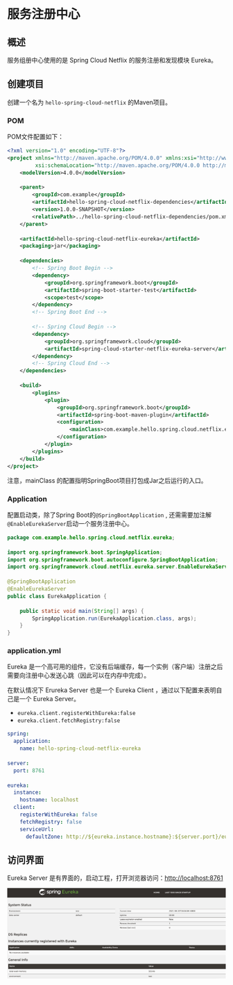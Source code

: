 # 服务注册中心



## 概述

服务组册中心使用的是 Spring Cloud Netflix 的服务注册和发现模块 Eureka。

## 创建项目

创建一个名为 `hello-spring-cloud-netflix` 的Maven项目。

### POM

POM文件配置如下：

```xml
<?xml version="1.0" encoding="UTF-8"?>
<project xmlns="http://maven.apache.org/POM/4.0.0" xmlns:xsi="http://www.w3.org/2001/XMLSchema-instance"
         xsi:schemaLocation="http://maven.apache.org/POM/4.0.0 http://maven.apache.org/xsd/maven-4.0.0.xsd">
    <modelVersion>4.0.0</modelVersion>

    <parent>
        <groupId>com.example</groupId>
        <artifactId>hello-spring-cloud-netflix-dependencies</artifactId>
        <version>1.0.0-SNAPSHOT</version>
        <relativePath>../hello-spring-cloud-netflix-dependencies/pom.xml</relativePath>
    </parent>

    <artifactId>hello-spring-cloud-netflix-eureka</artifactId>
    <packaging>jar</packaging>

    <dependencies>
        <!-- Spring Boot Begin -->
        <dependency>
            <groupId>org.springframework.boot</groupId>
            <artifactId>spring-boot-starter-test</artifactId>
            <scope>test</scope>
        </dependency>
        <!-- Spring Boot End -->

        <!-- Spring Cloud Begin -->
        <dependency>
            <groupId>org.springframework.cloud</groupId>
            <artifactId>spring-cloud-starter-netflix-eureka-server</artifactId>
        </dependency>
        <!-- Spring Cloud End -->
    </dependencies>

    <build>
        <plugins>
            <plugin>
                <groupId>org.springframework.boot</groupId>
                <artifactId>spring-boot-maven-plugin</artifactId>
                <configuration>
                    <mainClass>com.example.hello.spring.cloud.netflix.eureka.EurekaApplication</mainClass>
                </configuration>
            </plugin>
        </plugins>
    </build>
</project>
```

注意，mainClass 的配置指明SpringBoot项目打包成Jar之后运行的入口。

### Application

配置启动类，除了Spring Boot的`@SpringBootApplication` , 还需需要加注解 `@EnableEurekaServer`启动一个服务注册中心。

```java
package com.example.hello.spring.cloud.netflix.eureka;

import org.springframework.boot.SpringApplication;
import org.springframework.boot.autoconfigure.SpringBootApplication;
import org.springframework.cloud.netflix.eureka.server.EnableEurekaServer;

@SpringBootApplication
@EnableEurekaServer
public class EurekaApplication {

    public static void main(String[] args) {
        SpringApplication.run(EurekaApplication.class, args);
    }
}

```

### application.yml

Eureka 是一个高可用的组件，它没有后端缓存，每一个实例（客户端）注册之后需要向注册中心发送心跳（因此可以在内存中完成）。

在默认情况下 Erureka Server 也是一个 Eureka Client ，通过以下配置来表明自己是一个 Eureka Server。

-  `eureka.client.registerWithEureka:false` 
-  `eureka.client.fetchRegistry:false` 

```yaml
spring:
  application:
    name: hello-spring-cloud-netflix-eureka

server:
  port: 8761

eureka:
  instance:
    hostname: localhost
  client:
    registerWithEureka: false
    fetchRegistry: false
    serviceUrl:
      defaultZone: http://${eureka.instance.hostname}:${server.port}/eureka/
```

## 访问界面

Eureka Server 是有界面的，启动工程，打开浏览器访问：[http://localhost:8761](http://localhost:8761/)

![Eureka Server](./imgs/eureka.png)

